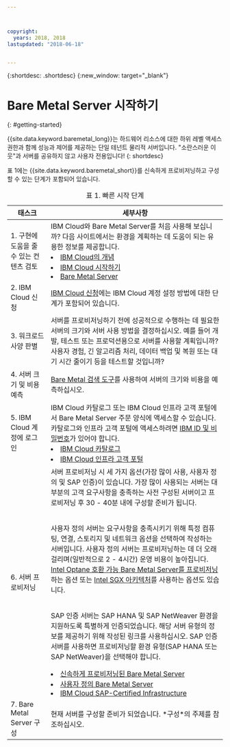 ```yaml
---



copyright:
  years: 2018, 2018
lastupdated: "2018-06-18"


---
```


{:shortdesc: .shortdesc}
{:new_window: target="_blank"}

# Bare Metal Server 시작하기
{: #getting-started}

{{site.data.keyword.baremetal_long}}는 하드웨어 리소스에 대한 하위 레벨 액세스 권한과 함께 성능과 제어를 제공하는 단일 테넌트 물리적 서버입니다. "소란스러운 이웃"과 서버를 공유하지 않고 사용자 전용입니다!
{: shortdesc}

표 1에는 {{site.data.keyword.baremetal_short}}를 신속하게 프로비저닝하고 구성할 수 있는 단계가 포함되어 있습니다.
<table>
   <CAPTION>표 1. 빠른 시작 단계</CAPTION>
   <THEAD>
   <TR>
   <th>태스크</th>
   <th>세부사항</th>
   </TR>
   </THEAD>
   <TBODY>
   <tr>
   <td>1. 구현에 도움을 줄 수 있는 컨텐츠 검토</td>
   <td>IBM Cloud와 Bare Metal Server를 처음 사용해 보십니까? 다음 사이트에서는 환경을 계획하는 데 도움이 되는 유용한 정보를 제공합니다.
   <li><a href="https://ibm.com/cloud-computing/">IBM Cloud의 개념</a></li>
   <li><a href="https://ibm.com/cloud/get-started">IBM Cloud 시작하기</a></li>
   <li><a href="https://www.ibm.com/cloud/bare-metal-servers">Bare Metal Server</a></li>
   </td>
 <tr>
   <td>2. IBM Cloud 신청</td>
   <td><a href="https://console.bluemix.net/docs/admin/adminpublic.html#signing-up-for-ibm-cloud">IBM Cloud 신청</a>에는 IBM Cloud 계정 설정 방법에 대한 단계가 포함되어 있습니다.</td>
 <tr>
   <td>3. 워크로드 사양 판별</td>
   <td>서버를 프로비저닝하기 전에 성공적으로 수행하는 데 필요한 서버의 크기와 서버 사용 방법을 결정하십시오. 예를 들어 개발, 테스트 또는 프로덕션용으로 서버를 사용할 계획입니까? 사용자 경험, 긴 알고리즘 처리, 데이터 백업 및 복원 또는 대기 시간 줄이기 등을 테스트할 것입니까?</td>  
 <tr>
   <td>4. 서버 크기 및 비용 예측</td>
   <td><a href="https://www.ibm.com/cloud-computing/bluemix/bare-metal-search">Bare Metal 검색 도구</a>를 사용하여 서버의 크기와 비용을 예측하십시오.</td>
 <tr>
   <td>5. IBM Cloud 계정에 로그인</td>
   <td>IBM Cloud 카탈로그 또는 IBM Cloud 인프라 고객 포털에서 Bare Metal Server 주문 양식에 액세스할 수 있습니다. 카탈로그와 인프라 고객 포털에 액세스하려면 <a href="https://console.bluemix.net/docs/customer-portal/getting-started.html#getting-started">IBM ID 및 비밀번호</a>가 있어야 합니다.
   <li><a href="https://console.bluemix.net/catalog/">IBM Cloud 카탈로그</a></li>
   <li><a href="https://control.softlayer.com">IBM Cloud 인프라 고객 포털</a></li>  
   </td>   
<tr>   
   <td>6. 서버 프로비저닝</td>
   <td>서버 프로비저닝 시 세 가지 옵션(가장 많이 사용, 사용자 정의 및 SAP 인증)이 있습니다. 가장 많이 사용되는 서버는 대부분의 고객 요구사항을 충족하는 사전 구성된 서버이고 프로비저닝 후 30 - 40분 내에 구성할 준비가 됩니다. 
   
     
<br>사용자 정의 서버는 요구사항을 충족시키기 위해 특정 컴퓨팅, 연결, 스토리지 및 네트워크 옵션을 선택하여 작성하는 서버입니다. 사용자 정의 서버는 프로비저닝하는 데 더 오래 걸리며(일반적으로 2 - 4시간) 운영 비용이 높아집니다. <a href="bm_provision_ssd.html">Intel Optane 호환 가능 Bare Metal Server를 프로비저닝</a>하는 옵션 또는 <a href="bare-metal-provision-SGX.html">Intel SGX 아키텍처</a>를 사용하는 옵션도 있습니다. 
     
<br>SAP 인증 서버는 SAP HANA 및 SAP NetWeaver 환경을 지원하도록 특별하게 인증되었습니다.
해당 서버 유형의 정보를 제공하기 위해 작성된 링크를 사용하십시오. SAP 인증 서버를 사용하면 프로비저닝할 환경 유형(SAP HANA 또는 SAP NetWeaver)을 선택해야 합니다.  
  <li><a href="baremetal-provision-popular.html">신속하게 프로비저닝된 Bare Metal Server</a></li>
  <li><a href="baremetal-provision.html">사용자 정의 Bare Metal Server</a></li>
  <li><a href="bare-metal-sap-applications.html">IBM Cloud SAP-Certified Infrastructure</a></li>
  </td>
 <tr>
   <td>7. Bare Metal Server 구성</td>
   <td>현재 서버를 구성할 준비가 되었습니다. *구성*의 주제를 참조하십시오.</td>
   </td>
   </tr>
   </TBODY>
   </table>
